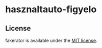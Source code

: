 # hasznaltauto-figyelo

## License
fakerator is available under the [MIT license](https://tldrlegal.com/license/mit-license).
